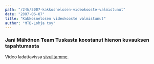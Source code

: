 ```yaml
---
path: "/24h/2007-kakkosnelosen-videokooste-valmistunut"
date: "2007-06-07"
title: "Kakkosnelosen videokooste valmistunut"
author: "MTB-Lohja toy"
---
```

### Jani Mähönen Team Tuskasta koostanut hienon kuvauksen tapahtumasta

Video ladattavissa [sivuiltamme](/vid/kakkosnelonen-2007.avi).